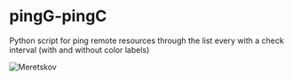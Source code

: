 # pingG-pingC
Python script for ping remote resources through the list every with a check interval (with and without color labels)





![Meretskov](https://github.com/blyamur/pingG-pingC/images/icon.jpg)
